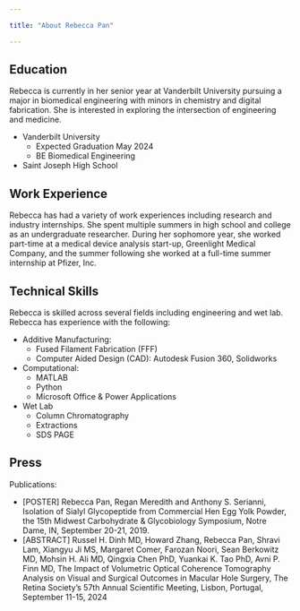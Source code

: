 ```yaml
---

title: "About Rebecca Pan"

---
```


## Education

Rebecca is currently in her senior year at Vanderbilt University pursuing a major in biomedical engineering with minors in chemistry and digital fabrication. She is interested in exploring the intersection of engineering and medicine.  

* Vanderbilt University
  * Expected Graduation May 2024
  * BE Biomedical Engineering
* Saint Joseph High School

## Work Experience

Rebecca has had a variety of work experiences including research and industry internships. She spent multiple summers in high school and college as an undergraduate researcher. During her sophomore year, she worked part-time at a medical device analysis start-up, Greenlight Medical Company, and the summer following she worked at a full-time summer internship at Pfizer, Inc. 

## Technical Skills

Rebecca is skilled across several fields including engineering and wet lab. Rebecca has experience with the following:

* Additive Manufacturing:
  * Fused Filament Fabrication (FFF)
  * Computer Aided Design (CAD): Autodesk Fusion 360, Solidworks
* Computational:
  * MATLAB
  * Python
  * Microsoft Office & Power Applications
* Wet Lab
  * Column Chromatography
  * Extractions
  * SDS PAGE

## Press 

Publications:
* [POSTER] Rebecca Pan, Regan Meredith and Anthony S. Serianni, Isolation of Sialyl Glycopeptide from Commercial Hen Egg Yolk Powder, the 15th Midwest Carbohydrate & Glycobiology Symposium, Notre Dame, IN, September 20-21, 2019.
* [ABSTRACT] Russel H. Dinh MD, Howard Zhang, Rebecca Pan, Shravi Lam, Xiangyu Ji MS, Margaret  Comer, Farozan Noori, Sean Berkowitz MD, Mohsin H. Ali MD, Qingxia Chen PhD, Yuankai  K. Tao PhD, Avni P. Finn MD, The Impact of Volumetric Optical Coherence Tomography Analysis on Visual and Surgical  Outcomes in Macular Hole Surgery, The Retina Society’s 57th Annual Scientific Meeting, Lisbon, Portugal, September 11-15, 2024


